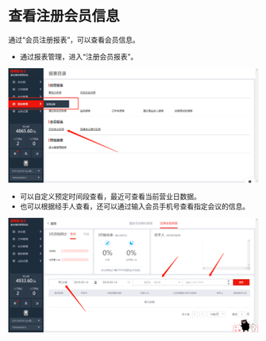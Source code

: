 # 查看注册会员信息

通过“会员注册报表”，可以查看会员信息。

* 通过报表管理，进入“注册会员报表”。

![](../../../.gitbook/assets/image%20%28773%29.png)

* 可以自定义预定时间段查看，最近可查看当前营业日数据。
* 也可以根据经手人查看，还可以通过输入会员手机号查看指定会议的信息。

![](../../../.gitbook/assets/image%20%28620%29.png)

